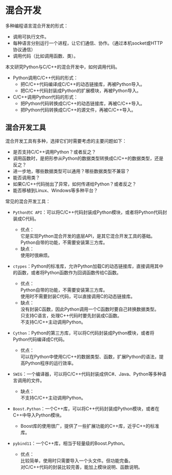 # 混合开发

多种编程语言混合开发的形式：
- 调用可执行文件。
- 每种语言分别运行一个进程，让它们通信、协作。（通过本机socket或HTTP协议通信）
- 调用代码（比如调用函数、类）。

本文研究Python与C/C++的混合开发中，如何调用代码。
- Python调用C/C++代码的形式：
  - 把C/C++代码编译成C/C++的动态链接库，再被Python导入。
  - 把C/C++代码封装成Python的扩展模块，再被Python导入。
- C/C++调用Python代码的形式：
  - 把Python代码转换成C/C++的动态链接库，再被C/C++导入。
  - 把Python代码转换成C/C++的源文件，再被C/C++导入。

## 混合开发工具

混合开发工具有多种，选择它们时需要考虑的主要问题如下：
- 是否支持C/C++调用Python？或者反之？
- 调用函数时，是把形参从Python的数据类型转换成C/C++的数据类型，还是反之？
- 进一步地，哪些数据类型可以通用？哪些数据类型不兼容？
- 能否调用类？
- 如果C/C++代码抛出了异常，如何传递给Python？或者反之？
- 能否移植到Linux、Windows等多种平台？

常见的混合开发工具：

- `Python的C API`：可以将C/C++代码封装成Python模块，或者将Python代码封装成C代码。
  - 优点：
    <br>它是实现Python混合开发的底层API，是其它混合开发工具的基础。
    <br>Python自带的功能，不需要安装第三方库。
  - 缺点：
    <br>使用时很麻烦。

- `ctypes`：Python的标准库，允许Python加载C的动态链接库，直接调用其中的函数，或者将Python函数作为回调函数传给C函数。
    - 优点：
    <br>Python自带的功能，不需要安装第三方库。
    <br>使用时不需要封装C代码，可以直接调用C的动态链接库。
    - 缺点：
    <br>没有封装C函数，因此Python调用一个C函数时要自己转换数据类型。
    <br>只支持C语言，处理C++代码时要先封装成C函数。
    <br>不支持C/C++主动调用Python。

- `Cython`：Python的第三方库，可以将C代码封装成Python模块，或者将Python代码编译成C代码。
  - 优点：
    <br>可以在Python中使用C/C++的数据类型、函数，扩展Python的语法，提高Python程序的运行效率。

- `SWIG`：一个编译器，可以将C/C++代码封装成供C#、Java、Python等多种语言调用的文件。
  - 缺点：
    <br>不支持C/C++主动调用Python。

- `Boost.Python`：一个C++库，可以将C++代码封装成Python模块，或者在C++中导入Python模块。
  - Boost库的使用很广，提供了一些扩展功能的C++库，近乎C++的标准库。

- `pybind11`：一个C++库，相当于轻量级的Boost.Python。
  - 优点：
    <br>比较简单，使用时只需要导入一个头文件。但功能完备。
    <br>对C/C++代码的封装比较完善，能加上模块说明、函数说明。
